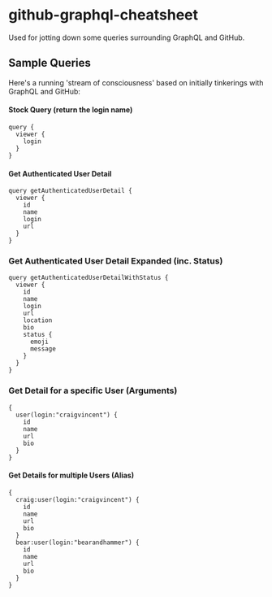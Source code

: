 # github-graphql-cheatsheet
Used for jotting down some queries surrounding GraphQL and GitHub.

## Sample Queries

Here's a running 'stream of consciousness' based on initially tinkerings with GraphQL and GitHub: 

#### Stock Query (return the login name)

```
query { 
  viewer { 
    login
  }
}
```

#### Get Authenticated User Detail

```
query getAuthenticatedUserDetail {
  viewer {
    id
    name
    login
    url
  }
}
```

### Get Authenticated User Detail Expanded (inc. Status)

```
query getAuthenticatedUserDetailWithStatus {
  viewer {
    id
    name
    login
    url
    location
    bio
    status {
      emoji
      message
    }
  }
}
```

### Get Detail for a specific User (Arguments)

```
{
  user(login:"craigvincent") {
    id
    name
    url
    bio
  }
}
```

#### Get Details for multiple Users (Alias)

```
{
  craig:user(login:"craigvincent") {
    id
    name
    url
    bio
  }
  bear:user(login:"bearandhammer") {
    id
    name
    url
    bio
  }
}
```
